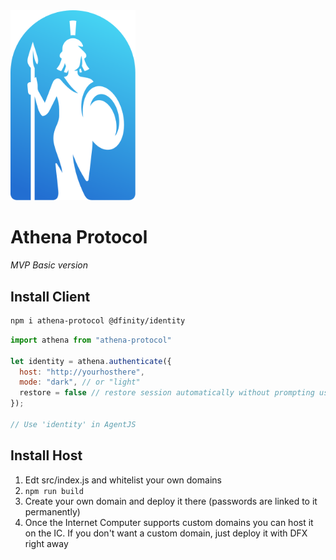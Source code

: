 <img src="./src/athene.svg" width="200">

# Athena Protocol
*MVP Basic version*




## Install Client

```bash
npm i athena-protocol @dfinity/identity
```

```js
import athena from "athena-protocol"

let identity = athena.authenticate({
  host: "http://yourhosthere",
  mode: "dark", // or "light"
  restore = false // restore session automatically without prompting user (if user is already logged)
});

// Use 'identity' in AgentJS
```


## Install Host

1) Edt src/index.js and whitelist your own domains
2) ```npm run build```
3) Create your own domain and deploy it there (passwords are linked to it permanently) 
4) Once the Internet Computer supports custom domains you can host it on the IC. If you don't want a custom domain, just deploy it with DFX right away


